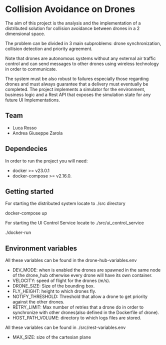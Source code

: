 # Collision Avoidance on Drones

The aim of this project is the analysis and the implementation of a
distributed solution for collision avoidance between drones in a 2 dimensional space.

The problem can be divided in 3 main subproblems: drone synchronization, collision detection and priority agreement.

Note that drones are autonomous systems without any external air
traffic control and can send messages to other drones using wireless technology in order to communicate. 

The system must be also robust to failures especially those regarding drones and must always guarantee that a
delivery must eventually be completed. The project implements a simulator for the environment, business logic and a Rest API that exposes
the simulation state for any future UI Implementations.

## Team
* Luca Rosso
* Andrea Giuseppe Zarola

## Dependecies
In order to run the project you will need:
* docker >= v23.0.1
* docker-compose >= v2.16.0.

## Getting started
For starting the distributed system locate to ./src directory

docker-compose up

For starting the UI Control Service locate to ./src/ui_control_service

./docker-run

## Environment variables
All these variables can be found in the drone-hub-variables.env
* DEV_MODE: when is enabled the drones are spawned in the same node of the drone_hub otherwise every drone will have its own container.
* VELOCITY: speed of flight for the drones (m/s).
* DRONE_SIZE: Size of the bounding box.
* FLY_HEIGHT: height to which drones fly.
* NOTIFY_THRESHOLD: Threshold that allow a drone to get priority against the other drones.
* RETRY_LIMIT: Max number of retries that a drone do in order to synchronize with other drones(also defined in the Dockerfile of drone).
* HOST_PATH_VOLUME: directory to which logs files are stored.

All these variables can be found in ./src/rest-variables.env
* MAX_SIZE: size of the cartesian plane
